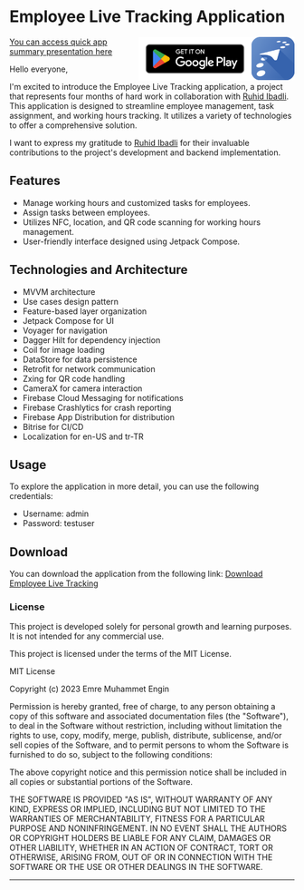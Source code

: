 # Employee Live Tracking Application 
<img align="right" src="https://github.com/enginemre/employee_live_tracking/blob/91e8d64045ac2d84ef1812b5d227b9858dbc57fc/app/src/main/elt_app_icon-playstore.png" alt="Android" width="15%" />

<a href="https://rb.gy/tewsa">
  <img align="right" src="https://github.com/enginemre/employee_live_tracking/blob/0366ae697b5ba771860000691e338ac71203f5b5/play-badge.png" alt="Android" width="200" />
</a>


[You can access quick app summary presentation here](https://github.com/enginemre/employee_live_tracking/blob/main/app_summary.pdf
)

Hello everyone,
  
I'm excited to introduce the Employee Live Tracking application, a project that represents four months of hard work in collaboration with [Ruhid Ibadli](https://github.com/ruhidibadli). This application is designed to streamline employee management, task assignment, and working hours tracking. It utilizes a variety of technologies to offer a comprehensive solution.

I want to express my gratitude to [Ruhid Ibadli](https://github.com/ruhidibadli) for their invaluable contributions to the project's development and backend implementation.


## Features

- Manage working hours and customized tasks for employees.
- Assign tasks between employees.
- Utilizes NFC, location, and QR code scanning for working hours management.
- User-friendly interface designed using Jetpack Compose.

## Technologies and Architecture

- MVVM architecture
- Use cases design pattern
- Feature-based layer organization
- Jetpack Compose for UI
- Voyager for navigation
- Dagger Hilt for dependency injection
- Coil for image loading
- DataStore for data persistence
- Retrofit for network communication
- Zxing for QR code handling
- CameraX for camera interaction
- Firebase Cloud Messaging for notifications
- Firebase Crashlytics for crash reporting
- Firebase App Distribution for distribution
- Bitrise for CI/CD
- Localization for en-US and tr-TR

## Usage

To explore the application in more detail, you can use the following credentials:

- Username: admin
- Password: testuser

## Download

You can download the application from the following link:
[Download Employee Live Tracking](https://rb.gy/tewsa)

### License

This project is developed solely for personal growth and learning purposes. It is not intended for any commercial use.

This project is licensed under the terms of the MIT License.

MIT License

Copyright (c) 2023 Emre Muhammet Engin

Permission is hereby granted, free of charge, to any person obtaining a copy of this software and associated documentation files (the "Software"), to deal in the Software without restriction, including without limitation the rights to use, copy, modify, merge, publish, distribute, sublicense, and/or sell copies of the Software, and to permit persons to whom the Software is furnished to do so, subject to the following conditions:

The above copyright notice and this permission notice shall be included in all copies or substantial portions of the Software.

THE SOFTWARE IS PROVIDED "AS IS", WITHOUT WARRANTY OF ANY KIND, EXPRESS OR IMPLIED, INCLUDING BUT NOT LIMITED TO THE WARRANTIES OF MERCHANTABILITY, FITNESS FOR A PARTICULAR PURPOSE AND NONINFRINGEMENT. IN NO EVENT SHALL THE AUTHORS OR COPYRIGHT HOLDERS BE LIABLE FOR ANY CLAIM, DAMAGES OR OTHER LIABILITY, WHETHER IN AN ACTION OF CONTRACT, TORT OR OTHERWISE, ARISING FROM, OUT OF OR IN CONNECTION WITH THE SOFTWARE OR THE USE OR OTHER DEALINGS IN THE SOFTWARE.

---

